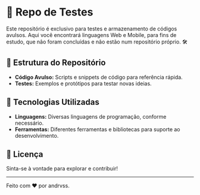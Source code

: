 # 📂 Repo de Testes

Este repositório é exclusivo para testes e armazenamento de códigos avulsos.
Aqui você encontrará linguagens Web e Mobile, para fins de estudo, que nâo foram concluídas e nâo estão num repositório próprio. 🛠️

## 📑 Estrutura do Repositório

- **Código Avulso:** Scripts e snippets de código para referência rápida.
- **Testes:** Exemplos e protótipos para testar novas ideias.

## 🚀 Tecnologias Utilizadas

- **Linguagens:** Diversas linguagens de programação, conforme necessário.
- **Ferramentas:** Diferentes ferramentas e bibliotecas para suporte ao desenvolvimento.

## 📜 Licença

Sinta-se à vontade para explorar e contribuir! 

---

Feito com ❤️ por andrvss.
